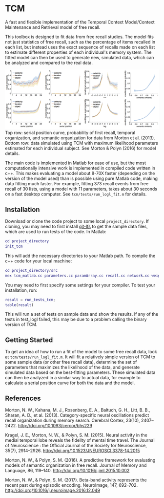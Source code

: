 # TCM
A fast and flexible implementation of the Temporal Context Model/Context Maintenance and Retrieval model of free recall.

This toolbox is designed to fit data from free recall studies. The model fits not just statistics of free recall, such as the percentage of items recalled in each list, but instead uses the exact sequence of recalls made on each list to estimate different properties of each individual's memory system. The fitted model can then be used to generate new, simulated data, which can be analyzed and compared to the real data.

![example fit](https://github.com/prestonlab/tcm/blob/master/figs/fit_example.png)
Top row: serial position curve, probability of first recall, temporal organization, and semantic organization for data from Morton et al. (2013). Bottom row: data simulated using TCM with maximum likelihood parameters estimated for each individual subject. See Morton & Polyn (2016) for model details.

The main code is implemented in Matlab for ease of use, but the most computationally intensive work is implemented in compiled code written in c++. This makes evaluating a model about 8-70X faster (depending on the version of the model used) than is possible using pure Matlab code, making data fitting much faster. For example, fitting 373 recall events from free recall of 30 lists, using a model with 11 parameters, takes about 30 seconds on a fast desktop computer. See `tcm/tests/run_logl_fit.m` for details.

## Installation

Download or clone the code project to some local `project_directory`. If cloning, you may need to first install [git-lfs](https://git-lfs.github.com) to get the sample data files, which are used to run tests of the code. In Matlab:

```matlab
cd project_directory
init_tcm
```

This will add the necessary directories to your Matlab path. To compile the c++ code for your local machine:

```matlab
cd project_directory/src
mex tcm_matlab.cc parameters.cc paramArray.cc recall.cc network.cc weights.cc context.cc 
```

You may need to first specify some settings for your compiler. To test your installation, run:

```matlab
result = run_tests_tcm;
table(result)
```

This will run a set of tests on sample data and show the results. If any of the tests in test_logl failed, this may be due to a problem calling the binary version of TCM.

## Getting Started

To get an idea of how to run a fit of the model to some free recall data, look at `tcm/tests/run_logl_fit.m`. It will fit a relatively simple version of TCM to some sample data (or other free recall data), determine the set of parameters that maximizes the likelihood of the data, and generate simulated data based on the best-fitting parameters. These simulated data can then be analyzed in a similar way to actual data, for example to calculate a serial position curve for both the data and the model.

## References

Morton, N. W., Kahana, M. J., Rosenberg, E. A., Baltuch, G. H., Litt, B. B., Sharan, A. D., et al. (2013). Category-specific neural oscillations predict recall organization during memory search. Cerebral Cortex, 23(10), 2407–2422. http://doi.org/10.1093/cercor/bhs229

Kragel, J. E., Morton, N. W., & Polyn, S. M. (2015). Neural activity in the medial temporal lobe reveals the fidelity of mental time travel. The Journal of Neuroscience : the Official Journal of the Society for Neuroscience, 35(7), 2914–2926. http://doi.org/10.1523/JNEUROSCI.3378-14.2015

Morton, N. W., & Polyn, S. M. (2016). A predictive framework for evaluating models of semantic organization in free recall. Journal of Memory and Language, 86, 119–140. http://doi.org/10.1016/j.jml.2015.10.002

Morton, N. W., & Polyn, S. M. (2017). Beta-band activity represents the recent past during episodic encoding. NeuroImage, 147, 692–702. http://doi.org/10.1016/j.neuroimage.2016.12.049
